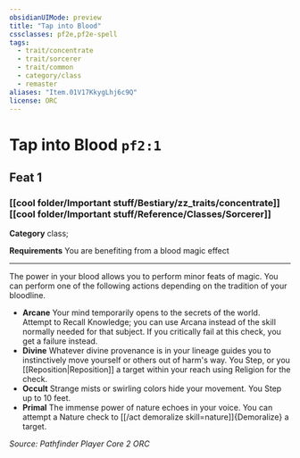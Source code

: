 ```yaml
---
obsidianUIMode: preview
title: "Tap into Blood"
cssclasses: pf2e,pf2e-spell
tags:
  - trait/concentrate
  - trait/sorcerer
  - trait/common
  - category/class
  - remaster
aliases: "Item.01V17KkygLhj6c9Q"
license: ORC
---
```

# Tap into Blood `pf2:1`
## Feat 1
### [[cool folder/Important stuff/Bestiary/zz_traits/concentrate]][[cool folder/Important stuff/Reference/Classes/Sorcerer]]

**Category** class; 




**Requirements** You are benefiting from a blood magic effect

* * *

The power in your blood allows you to perform minor feats of magic. You can perform one of the following actions depending on the tradition of your bloodline.

*   **Arcane** Your mind temporarily opens to the secrets of the world. Attempt to Recall Knowledge; you can use Arcana instead of the skill normally needed for that subject. If you critically fail at this check, you get a failure instead.
*   **Divine** Whatever divine provenance is in your lineage guides you to instinctively move yourself or others out of harm's way. You Step, or you [[Reposition|Reposition]] a target within your reach using Religion for the check.
*   **Occult** Strange mists or swirling colors hide your movement. You Step up to 10 feet.
*   **Primal** The immense power of nature echoes in your voice. You can attempt a Nature check to [[/act demoralize skill=nature]]{Demoralize} a target.

*Source: Pathfinder Player Core 2*
*ORC*